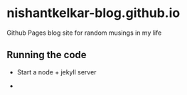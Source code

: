 # nishantkelkar-blog.github.io

Github Pages blog site for random musings in my life

## Running the code

- Start a node + jekyll server

-
